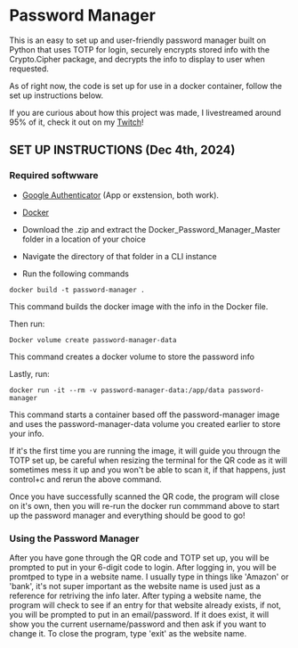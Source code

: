 # Password Manager

This is an easy to set up and user-friendly password manager built on Python that uses TOTP for login, securely encrypts stored info with the Crypto.Cipher package, and decrypts the info to display to user when requested.

As of right now, the code is set up for use in a docker container, follow the set up instructions below.

If you are curious about how this project was made, I livestreamed around 95% of it, check it out on my [Twitch](https://www.twitch.tv/codingwithholmes)!

## SET UP INSTRUCTIONS (Dec 4th, 2024)

### Required softwware
- [Google Authenticator](https://chromewebstore.google.com/detail/authenticator/bhghoamapcdpbohphigoooaddinpkbai?pli=1) (App or exstension, both work).
- [Docker](https://www.docker.com/)


- Download the .zip and extract the Docker_Password_Manager_Master folder in a location of your choice
- Navigate the directory of that folder in a CLI instance
- Run the following commands

```
docker build -t password-manager .
```
This command builds the docker image with the info in the Docker file. 

Then run:
```
Docker volume create password-manager-data
```
This command creates a docker volume to store the password info

Lastly, run:
```
docker run -it --rm -v password-manager-data:/app/data password-manager
```
This command starts a container based off the password-manager image and uses the password-manager-data volume you created earlier to store your info. 

If it's the first time you are running the image, it will guide you througn the TOTP set up, be careful when resizing the terminal for the QR code as it will sometimes mess it up and you won't be able to scan it, if that happens, just control+c and rerun the above command. 

Once you have successfully scanned the QR code, the program will close on it's own, then you will re-run the docker run commmand above to start up the password manager and everything should be good to go!

### Using the Password Manager
After you have gone through the QR code and TOTP set up, you will be prompted to put in your 6-digit code to login. After logging in, you will be promtped to type in a website name. I usually type in things like 'Amazon' or 'bank', it's not super important as the website name is used just as a reference for retriving the info later. 
After typing a website name, the program will check to see if an entry for that website already exists, if not, you will be prompted to put in an email/password. If it does exist, it will show you the current username/password and then ask if you want to change it.
To close the program, type 'exit' as the website name. 
